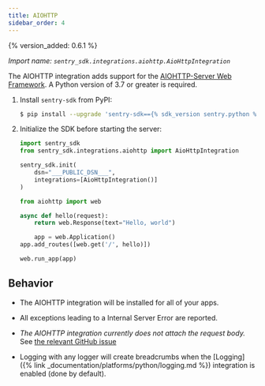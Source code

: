 ```yaml
---
title: AIOHTTP
sidebar_order: 4
---
```


{% version_added: 0.6.1 %}

<!-- WIZARD -->
*Import name: `sentry_sdk.integrations.aiohttp.AioHttpIntegration`*

The AIOHTTP integration adds support for the [AIOHTTP-Server Web
Framework](https://docs.aiohttp.org/en/stable/web.html). A Python version of
3.7 or greater is required.

1. Install `sentry-sdk` from PyPI:

    ```bash
    $ pip install --upgrade 'sentry-sdk=={% sdk_version sentry.python %}'
    ```

2.  Initialize the SDK before starting the server:

    ```python
    import sentry_sdk
    from sentry_sdk.integrations.aiohttp import AioHttpIntegration
    
    sentry_sdk.init(
        dsn="___PUBLIC_DSN___",
        integrations=[AioHttpIntegration()]
    )

    from aiohttp import web

    async def hello(request):
        return web.Response(text="Hello, world")

        app = web.Application()
    app.add_routes([web.get('/', hello)])

    web.run_app(app)
    ```

<!-- ENDWIZARD -->

## Behavior

* The AIOHTTP integration will be installed for all of your apps.

* All exceptions leading to a Internal Server Error are reported.

* *The AIOHTTP integration currently does not attach the request body.* See
  [the relevant GitHub
  issue](https://github.com/getsentry/sentry-python/issues/220)

* Logging with any logger will create breadcrumbs when
  the [Logging]({% link _documentation/platforms/python/logging.md %})
  integration is enabled (done by default).
